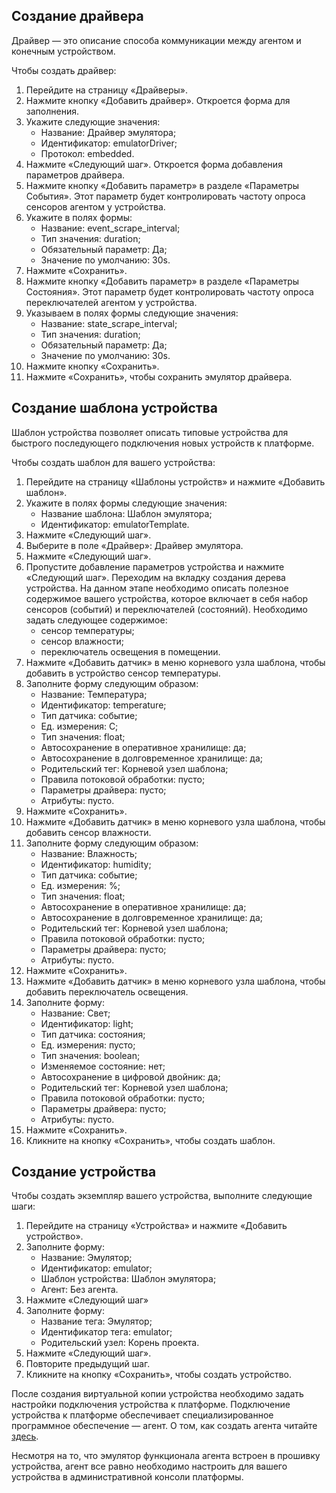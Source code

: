 ## Создание драйвера
Драйвер — это описание способа коммуникации между агентом и конечным устройством.

Чтобы создать драйвер:
1. Перейдите на страницу «Драйверы».
2. Нажмите кнопку «Добавить драйвер». Откроется форма для заполнения.
3. Укажите следующие значения: 
    - Название: Драйвер эмулятора;
    - Идентификатор: emulatorDriver;
    - Протокол: embedded.
4. Нажмите «Следующий шаг». Откроется форма добавления параметров драйвера.
5. Нажмите кнопку «Добавить параметр» в разделе «Параметры События». Этот параметр будет контролировать частоту опроса сенсоров агентом у устройства. 
6. Укажите в полях формы:
    - Название: event_scrape_interval;
    - Тип значения: duration;
    - Обязательный параметр: Да;
    - Значение по умолчанию: 30s.
7. Нажмите «Сохранить».
8. Нажмите кнопку «Добавить параметр» в разделе «Параметры Состояния». Этот параметр будет контролировать частоту опроса переключателей агентом у устройства.
9. Указываем в полях формы следующие значения:
    - Название: state_scrape_interval;
    - Тип значения: duration;
    - Обязательный параметр: Да;
    - Значение по умолчанию: 30s.
10. Нажмите кнопку «Сохранить».
11. Нажмите «Сохранить», чтобы сохранить эмулятор драйвера.

## Создание шаблона устройства
Шаблон устройства позволяет описать типовые устройства для быстрого последующего подключения новых устройств к платформе.

Чтобы создать шаблон для вашего устройства:
1. Перейдите на страницу «Шаблоны устройств» и нажмите «Добавить шаблон».
2. Укажите в полях формы следующие значения:
    - Название шаблона: Шаблон эмулятора;
    - Идентификатор: emulatorTemplate.
3. Нажмите «Следующий шаг».
4. Выберите в поле «Драйвер»: Драйвер эмулятора.
5. Нажмите «Следующий шаг».
6. Пропустите добавление параметров устройства и нажмите «Следующий шаг». 
Переходим на вкладку создания дерева устройства. На данном этапе необходимо описать полезное содержимое вашего устройства, которое включает в себя набор сенсоров (событий) и переключателей (состояний).
Необходимо задать следующее содержимое:
    - сенсор температуры;
    - сенсор влажности;
    - переключатель освещения в помещении.
7. Нажмите «Добавить датчик» в меню корневого узла шаблона, чтобы добавить в устройство сенсор температуры.
8. Заполните форму следующим образом:
    - Название: Температура;
    - Идентификатор: temperature;
    - Тип датчика: событие;
    - Ед. измерения: С;
    - Тип значения: float;
    - Автосохранение в оперативное хранилище: да;
    - Автосохранение в долговременное хранилище: да;
    - Родительский тег: Корневой узел шаблона;
    - Правила потоковой обработки: пусто;
    - Параметры драйвера: пусто;
    - Атрибуты: пусто.
9. Нажмите «Сохранить».
10. Нажмите «Добавить датчик» в меню корневого узла шаблона, чтобы добавить сенсор влажности.
11. Заполните форму следующим образом:
    - Название: Влажность;
    - Идентификатор: humidity;
    - Тип датчика: событие;
    - Ед. измерения: %;
    - Тип значения: float;
    - Автосохранение в оперативное хранилище: да;
    - Автосохранение в долговременное хранилище: да;
    - Родительский тег: Корневой узел шаблона;
    - Правила потоковой обработки: пусто;
    - Параметры драйвера: пусто;
    - Атрибуты: пусто.
12. Нажмите «Сохранить».
13. Нажмите «Добавить датчик» в меню корневого узла шаблона, чтобы добавить переключатель освещения.
14. Заполните форму:
    - Название: Свет;
    - Идентификатор: light;
    - Тип датчика: состояния;
    - Ед. измерения: пусто;
    - Тип значения: boolean;
    - Изменяемое состояние: нет;
    - Автосохранение в цифровой двойник: да;
    - Родительский тег: Корневой узел шаблона;
    - Правила потоковой обработки: пусто;
    - Параметры драйвера: пусто;
    - Атрибуты: пусто.
14. Нажмите «Сохранить».
15. Кликните на кнопку «Сохранить», чтобы создать шаблон.

## Создание устройства
Чтобы создать экземпляр вашего устройства, выполните следующие шаги:
1. Перейдите на страницу «Устройства» и нажмите «Добавить устройство».
2. Заполните форму: 
    - Название: Эмулятор;
    - Идентификатор: emulator;
    - Шаблон устройства: Шаблон эмулятора;
    - Агент: Без агента.
3. Нажмите «Следующий шаг»
4. Заполните форму: 
    - Название тега: Эмулятор;
    - Идентификатор тега: emulator;
    - Родительский узел: Корень проекта.
5. Нажмите «Следующий шаг».
6. Повторите предыдущий шаг.
7. Кликните на кнопку «Сохранить», чтобы создать устройство.

После создания виртуальной копии устройства необходимо задать настройки подключения устройства к платформе. Подключение устройства к платформе обеспечивает специализированное программное обеспечение — агент. О том, как создать агента читайте [здесь](https://mcs.mail.ru/docs/ru/additionals/IoT/IoT-start/connect-device).

Несмотря на то, что эмулятор функционала агента встроен в прошивку устройства, агент все равно необходимо настроить для вашего устройства в административной консоли платформы.
